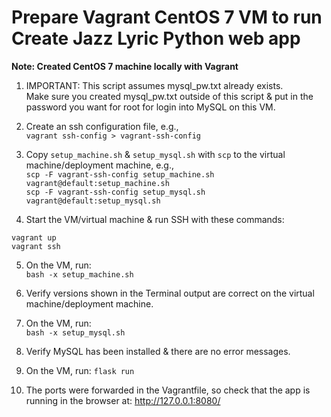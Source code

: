 # Prepare Vagrant CentOS 7 VM to run Create Jazz Lyric Python web app

**Note: Created CentOS 7 machine locally with Vagrant**

1. IMPORTANT: This script assumes mysql_pw.txt already exists.<br>
  Make sure you created mysql_pw.txt outside of this script & put in the password you want for root for login into MySQL on this VM.

2. Create an ssh configuration file, e.g.,<br>
  `vagrant ssh-config > vagrant-ssh-config`

3. Copy `setup_machine.sh` & `setup_mysql.sh` with `scp` to the virtual machine/deployment machine, e.g.,<br>
  `scp -F vagrant-ssh-config setup_machine.sh vagrant@default:setup_machine.sh`<br>
  `scp -F vagrant-ssh-config setup_mysql.sh vagrant@default:setup_mysql.sh`

4. Start the VM/virtual machine & run SSH with these commands:<br>

  ```
  vagrant up
  vagrant ssh
  ```

5. On the VM, run:<br>
  `bash -x setup_machine.sh`<br>

6. Verify versions shown in the Terminal output are correct on the virtual machine/deployment machine.<br>

7. On the VM, run:<br>
  `bash -x setup_mysql.sh`

8. Verify MySQL has been installed & there are no error messages.

9. On the VM, run: `flask run`

10. The ports were forwarded in the Vagrantfile, so check that the app is running in the browser at: <http://127.0.0.1:8080/>
